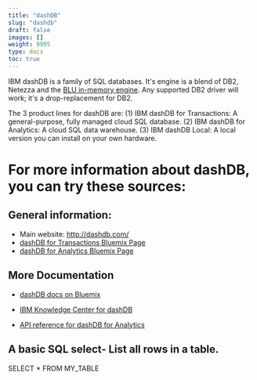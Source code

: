 ```yaml
---
title: "dashDB"
slug: "dashdb"
draft: false
images: []
weight: 9995
type: docs
toc: true
---
```


IBM dashDB is a family of SQL databases. It's engine is a blend of DB2, Netezza and the [BLU in-memory engine][1]. Any supported DB2 driver will work; it's a drop-replacement for DB2.

The 3 product lines for dashDB are: (1) IBM dashDB for Transactions: A general-purpose, fully managed cloud SQL database. (2) IBM dashDB for Analytics: A cloud SQL data warehouse. (3) IBM dashDB Local: A local version you can install on your own hardware.


  [1]: https://en.wikipedia.org/wiki/IBM_BLU_Acceleration

# For more information about dashDB, you can try these sources:

## General information:
 - Main website: http://dashdb.com/
 - [dashDB for Transactions Bluemix Page][1]
 - [dashDB for Analytics Bluemix Page][2]

## More Documentation
- [dashDB docs on Bluemix][3]
- [IBM Knowledge Center for dashDB][4]
- [API reference for dashDB for Analytics][5]


  [1]: https://ibm.biz/dashdbtx
  [2]: https://console.ng.bluemix.net/catalog/dashdb
  [3]: https://console.ng.bluemix.net/docs/services/dashDB/dashDB.html
  [4]: http://www.ibm.com/support/knowledgecenter/SS6NHC/com.ibm.swg.im.dashdb.kc.doc/welcome.html
  [5]: https://developer.ibm.com/static/site-id/85/api/dashdb-analytics/

## A basic SQL select- List all rows in a table.
SELECT * FROM MY_TABLE

